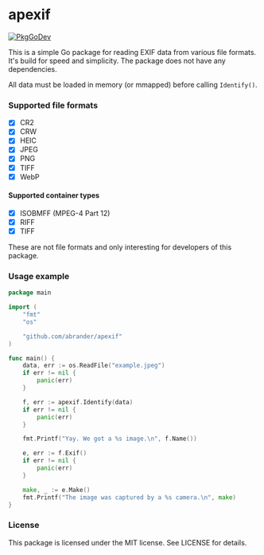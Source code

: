 # apexif

[![PkgGoDev](https://pkg.go.dev/badge/github.com/abrander/apexif)](https://pkg.go.dev/github.com/abrander/apexif)

This is a simple Go package for reading EXIF data from various file
formats. It's build for speed and simplicity. The package does not
have any dependencies.

All data must be loaded in memory (or mmapped) before calling `Identify()`.

### Supported file formats

- [x] CR2
- [x] CRW
- [x] HEIC
- [x] JPEG
- [x] PNG
- [x] TIFF
- [x] WebP

#### Supported container types

- [x] ISOBMFF (MPEG-4 Part 12)
- [x] RIFF
- [x] TIFF

These are not file formats and only interesting for developers of
this package.

### Usage example

```go
package main

import (
	"fmt"
	"os"

	"github.com/abrander/apexif"
)

func main() {
	data, err := os.ReadFile("example.jpeg")
	if err != nil {
		panic(err)
	}

	f, err := apexif.Identify(data)
	if err != nil {
		panic(err)
	}

	fmt.Printf("Yay. We got a %s image.\n", f.Name())

	e, err := f.Exif()
	if err != nil {
		panic(err)
	}

	make, _ := e.Make()
	fmt.Printf("The image was captured by a %s camera.\n", make)
}
```

### License

This package is licensed under the MIT license. See LICENSE for details.

